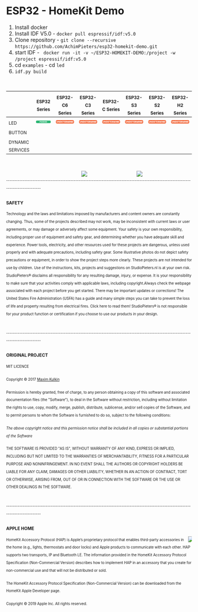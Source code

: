# ESP32 - HomeKit Demo

1. Install docker
2. Install IDF V5.0 - `docker pull espressif/idf:v5.0`
3. Clone repository - `git clone --recursive https://github.com/AchimPieters/esp32-homekit-demo.git`
4. start IDF - ` docker run -it -v ~/ESP32-HOMEKIT-DEMO:/project -w /project espressif/idf:v5.0`
5. cd `examples` - cd `led`
6. `idf.py build`

<br>

|                  | <sub>ESP32 Series</sub> | <sub>ESP32-C6 Series</sub> | <sub>ESP32-C3 Series</sub> | <sub>ESP32-C Series</sub> | <sub>ESP32-S3 Series</sub> | <sub>ESP32-S2 Series</sub> | <sub>ESP32-H2 Series</sub> |
|------------------|--------------|-----------------|-----------------|----------------|-----------------|-----------------|-----------------|
| <sub>LED</sub>              |<img  style="float: right;" src="https://github.com/AchimPieters/esp32-homekit-demo/blob/main/images/PASSED.svg" width="70">|<img  style="float: right;" src="https://github.com/AchimPieters/esp32-homekit-demo/blob/main/images/UNDETERMIND.svg" width="70">|<img  style="float: right;" src="https://github.com/AchimPieters/esp32-homekit-demo/blob/main/images/UNDETERMIND.svg" width="70">|<img  style="float: right;" src="https://github.com/AchimPieters/esp32-homekit-demo/blob/main/images/UNDETERMIND.svg" width="70">|<img  style="float: right;" src="https://github.com/AchimPieters/esp32-homekit-demo/blob/main/images/UNDETERMIND.svg" width="70">|<img  style="float: right;" src="https://github.com/AchimPieters/esp32-homekit-demo/blob/main/images/UNDETERMIND.svg" width="70">|<img  style="float: right;" src="https://github.com/AchimPieters/esp32-homekit-demo/blob/main/images/UNDETERMIND.svg" width="70">|<img  style="float: right;" src="https://github.com/AchimPieters/esp32-homekit-demo/blob/main/images/UNDETERMIND.svg" width="70">
| <sub>BUTTON</sub>           |              |                 |                 |                |                 |                 |                 |
| <sub>DYNAMIC SERVICES</sub> |              |                 |                 |                |                 |                 |                 |



<br>

<img  style="float: right;" src="https://github.com/AchimPieters/ESP32-SmartPlug/blob/main/images/works-with-apple-home.svg" width="150"> <img  style="float: right;" src="https://github.com/AchimPieters/ESP32-SmartPlug/blob/main/images/MIT%7C%20SOFTWARE%20WHITE.svg" width="150"> 

<br>
<sub><sup>-------------------------------------------------------------------------------------------------------------------------------------</sup></sub>
<br>

**<sub>SAFETY</sub>**

<sub><sup>Technology and the laws and limitations imposed by manufacturers and content owners are constantly changing. Thus, some of the projects described may not work, may be inconsistent with current laws or user agreements, or may damage or adversely affect some equipment.
Your safety is your own responsibility, including proper use of equipment and safety gear, and determining whether you have adequate skill and experience. Power tools, electricity, and other resources used for these projects are dangerous, unless used properly and with adequate precautions, including safety gear. Some illustrative photos do not depict safety precautions or equipment, in order to show the project steps more clearly. These projects are not intended for use by children. Use of the instructions, kits, projects and suggestions on StudioPieters.nl is at your own risk. StudioPieters® disclaims all responsibility for any resulting damage, injury, or expense. It is your responsibility to make sure that your activities comply with applicable laws, including copyright.Always check the webpage associated with each project before you get started. There may be important updates or corrections! The United States Fire Administration (USFA) has a guide and many simple steps you can take to prevent the loss of life and property resulting from electrical fires. Click here to read them! StudioPieters® is not responsible for your product function or certification if you choose to use our products in your design.</sup></sub>

<br>
<sub><sup>-------------------------------------------------------------------------------------------------------------------------------------</sup></sub>
<br>

**<sub>ORIGINAL PROJECT</sub>**

<sub><sup>MIT LICENCE</sup></sub>

<sub><sup>Copyright © 2017 [Maxim Kulkin](https://github.com/maximkulkin/esp-homekit-demo)</sup></sub>

<sub><sup>Permission is hereby granted, free of charge, to any person obtaining a copy of this software and associated documentation files (the "Software"), to deal in the Software without restriction, including without limitation the rights to use, copy, modify, merge, publish, distribute, sublicense, and/or sell copies of the Software, and to permit persons to whom the Software is furnished to do so, subject to the following conditions:</sup></sub>

*<sub><sup>The above copyright notice and this permission notice shall be included in all copies or substantial portions of the Software</sup></sub>*

<sub><sup>THE SOFTWARE IS PROVIDED "AS IS", WITHOUT WARRANTY OF ANY KIND, EXPRESS OR IMPLIED, INCLUDING BUT NOT LIMITED TO THE WARRANTIES OF MERCHANTABILITY, FITNESS FOR A PARTICULAR PURPOSE AND NONINFRINGEMENT. IN NO EVENT SHALL THE AUTHORS OR COPYRIGHT HOLDERS BE LIABLE FOR ANY CLAIM, DAMAGES OR OTHER LIABILITY, WHETHER IN AN ACTION OF CONTRACT, TORT OR OTHERWISE, ARISING FROM, OUT OF OR IN CONNECTION WITH THE SOFTWARE OR THE USE OR OTHER DEALINGS IN THE SOFTWARE.</sup></sub>

<br>
<sub><sup>-------------------------------------------------------------------------------------------------------------------------------------</sup></sub>
<br>

**<sub>APPLE HOME</sub>**

<img  style="float: right;" src="https://github.com/AchimPieters/ESP32-SmartPlug/blob/main/images/apple_logo.png" width="10"> <sub><sup>HomeKit Accessory Protocol (HAP) is Apple’s proprietary protocol that enables third-party accessories in the home (e.g., lights, thermostats and door locks) and Apple products to communicate with each other. HAP supports two transports, IP and Bluetooth LE. The information provided in the HomeKit Accessory Protocol Specification (Non-Commercial Version) describes how to implement HAP in an accessory that you create for non-commercial use and that will not be distributed or sold.</sup></sub>

<sub><sup> The HomeKit Accessory Protocol Specification (Non-Commercial Version) can be downloaded from the HomeKit Apple Developer page.</sup></sub>

<sub><sup> Copyright © 2019 Apple Inc. All rights reserved. </sup></sub>
